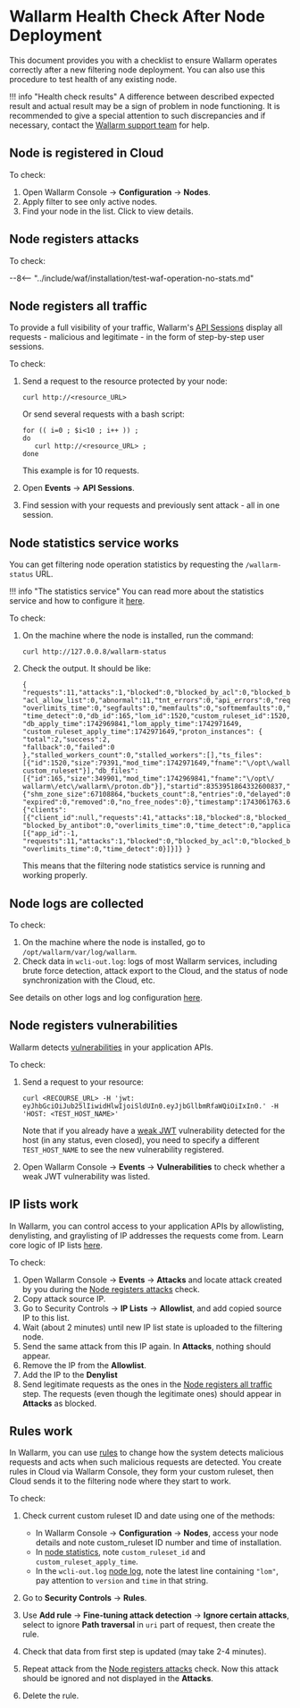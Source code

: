 [ptrav-attack-docs]:             ../attacks-vulns-list.md#path-traversal
[attacks-in-ui-image]:           ../images/admin-guides/test-attacks-quickstart.png

# Wallarm Health Check After Node Deployment

This document provides you with a checklist to ensure Wallarm operates correctly after a new filtering node deployment. You can also use this procedure to test health of any existing node.

!!! info "Health check results"
    A difference between described expected result and actual result may be a sign of problem in node functioning. It is recommended to give a special attention to such discrepancies and if necessary, contact the [Wallarm support team](https://support.wallarm.com/) for help.

## Node is registered in Cloud

To check:

1. Open Wallarm Console → **Configuration** → **Nodes**.
1. Apply filter to see only active nodes.
1. Find your node in the list. Click to view details.

## Node registers attacks

To check:

--8<-- "../include/waf/installation/test-waf-operation-no-stats.md"

## Node registers all traffic

To provide a full visibility of your traffic, Wallarm's [API Sessions](../api-sessions/overview.md) display all requests - malicious and legitimate - in the form of step-by-step user sessions.

To check:

1. Send a request to the resource protected by your node:

      ```
      curl http://<resource_URL>
      ```

      Or send several requests with a bash script:

      ```
      for (( i=0 ; $i<10 ; i++ )) ;
      do 
         curl http://<resource_URL> ;
      done
      ```

      This example is for 10 requests.

1. Open **Events** → **API Sessions**.
1. Find session with your requests and previously sent attack - all in one session.

## Node statistics service works

You can get filtering node operation statistics by requesting the `/wallarm-status` URL.

!!! info "The statistics service"
    You can read more about the statistics service and how to configure it [here](../admin-en/configure-statistics-service.md).

To check:

1. On the machine where the node is installed, run the command:

      ```
      curl http://127.0.0.8/wallarm-status
      ```

1. Check the output. It should be like:

      ```
      { "requests":11,"attacks":1,"blocked":0,"blocked_by_acl":0,"blocked_by_antibot":0,
      "acl_allow_list":0,"abnormal":11,"tnt_errors":0,"api_errors":0,"requests_lost":0,
      "overlimits_time":0,"segfaults":0,"memfaults":0,"softmemfaults":0,"proton_errors":0,
      "time_detect":0,"db_id":165,"lom_id":1520,"custom_ruleset_id":1520,"custom_ruleset_ver":54,
      "db_apply_time":1742969841,"lom_apply_time":1742971649,
      "custom_ruleset_apply_time":1742971649,"proton_instances": { "total":2,"success":2,
      "fallback":0,"failed":0 },"stalled_workers_count":0,"stalled_workers":[],"ts_files":
      [{"id":1520,"size":79391,"mod_time":1742971649,"fname":"\/opt\/wallarm\/etc\/wallarm\/
      custom_ruleset"}],"db_files":[{"id":165,"size":349901,"mod_time":1742969841,"fname":"\/opt\/
      wallarm\/etc\/wallarm\/proton.db"}],"startid":8353951864332600837,"rate_limit": 
      {"shm_zone_size":67108864,"buckets_count":8,"entries":0,"delayed":0,"exceeded":0,
      "expired":0,"removed":0,"no_free_nodes":0},"timestamp":1743061763.635351,"split":{"clients":
      [{"client_id":null,"requests":41,"attacks":18,"blocked":8,"blocked_by_acl":0,
      "blocked_by_antibot":0,"overlimits_time":0,"time_detect":0,"applications":[{"app_id":-1,
      "requests":11,"attacks":1,"blocked":0,"blocked_by_acl":0,"blocked_by_antibot":0,
      "overlimits_time":0,"time_detect":0}]}]} }
      ```

      This means that the filtering node statistics service is running and working properly.

## Node logs are collected

To check:

1. On the machine where the node is installed, go to `/opt/wallarm/var/log/wallarm`.
1. Check data in `wcli-out.log`: logs of most Wallarm services, including brute force detection, attack export to the Cloud, and the status of node synchronization with the Cloud, etc.

See details on other logs and log configuration [here](../admin-en/configure-logging.md).

## Node registers vulnerabilities

Wallarm detects [vulnerabilities](../glossary-en.md#vulnerability) in your application APIs.

To check:

1. Send a request to your resource:

      ```
      curl <RECOURSE_URL> -H 'jwt: eyJhbGciOiJub25lIiwidHlwIjoiSldUIn0.eyJjbGllbmRfaWQiOiIxIn0.' -H 'HOST: <TEST_HOST_NAME>'
      ```

      Note that if you already have a [weak JWT](../attacks-vulns-list.md#weak-jwt) vulnerability detected for the host (in any status, even closed), you need to specify a different `TEST_HOST_NAME` to see the new vulnerability registered.

1. Open Wallarm Console → **Events** → **Vulnerabilities** to check whether a weak JWT vulnerability was listed.

## IP lists work

In Wallarm, you can control access to your application APIs by allowlisting, denylisting, and graylisting of IP addresses the requests come from. Learn core logic of IP lists [here](../user-guides/ip-lists/overview.md).

To check:

1. Open Wallarm Console → **Events** → **Attacks** and locate attack created by you during the [Node registers attacks](#node-registers-attacks) check.
1. Copy attack source IP.
1. Go to Security Controls → **IP Lists** → **Allowlist**, and add copied source IP to this list.
1. Wait (about 2 minutes) until new IP list state is uploaded to the filtering node.
1. Send the same attack from this IP again. In **Attacks**, nothing should appear.
1. Remove the IP from the **Allowlist**.
1. Add the IP to the **Denylist**
1. Send legitimate requests as the ones in the [Node registers all traffic](#node-registers-all-traffic) step. The requests (even though the legitimate ones) should appear in **Attacks** as blocked.

## Rules work

In Wallarm, you can use [rules](../user-guides/rules/rules.md) to change how the system detects malicious requests and acts when such malicious requests are detected. You create rules in Cloud via Wallarm Console, they form your custom ruleset, then Cloud sends it to the filtering node where they start to work.

To check:

1. Check current custom ruleset ID and date using one of the methods:

      * In Wallarm Console → **Configuration** → **Nodes**, access your node details and note custom_ruleset ID number and time of installation.
      * In [node statistics](#node-statistics-service-works), note `custom_ruleset_id` and `custom_ruleset_apply_time`.
      * In the `wcli-out.log` [node log](#node-logs-are-collected), note the latest line containing `"lom"`, pay attention to `version` and `time` in that string.

1. Go to **Security Controls** → **Rules**.
1. Use **Add rule** → **Fine-tuning attack detection** → **Ignore certain attacks**, select to ignore **Path traversal** in `uri` part of request, then create the rule.
1. Check that data from first step is updated (may take 2-4 minutes).
1. Repeat attack from the [Node registers attacks](#node-registers-attacks) check. Now this attack should be ignored and not displayed in the **Attacks**.
1. Delete the rule.
